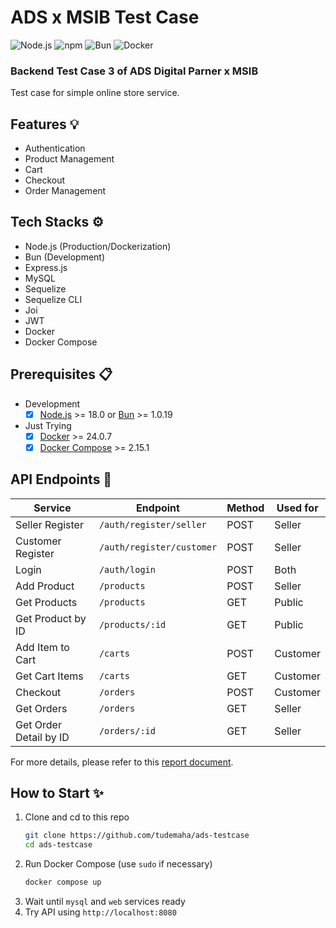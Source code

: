 # ADS x MSIB Test Case

![Node.js](https://img.shields.io/badge/Node.js-43853D?style=for-the-badge&logo=node.js&logoColor=white)
![npm](https://img.shields.io/badge/npm-cd2932?style=for-the-badge&logo=npm&logoColor=white)
![Bun](https://img.shields.io/badge/Bun-5d5685?style=for-the-badge&logo=bun&logoColor=white)
![Docker](https://img.shields.io/badge/docker-%230db7ed.svg?style=for-the-badge&logo=docker&logoColor=white)

### Backend Test Case 3 of ADS Digital Parner x MSIB

Test case for simple online store service.

## Features 💡

- Authentication
- Product Management
- Cart
- Checkout
- Order Management

## Tech Stacks ⚙️

- Node.js (Production/Dockerization)
- Bun (Development)
- Express.js
- MySQL
- Sequelize
- Sequelize CLI
- Joi
- JWT
- Docker
- Docker Compose

## Prerequisites 📋

- Development
  - [x] [Node.js](https://nodejs.org/en) >= 18.0 or [Bun](https://bun.sh/) >= 1.0.19
- Just Trying
  - [x] [Docker](https://www.docker.com/) >= 24.0.7
  - [x] [Docker Compose](https://docs.docker.com/compose/) >= 2.15.1

## API Endpoints 📡

| Service                | Endpoint                  | Method | Used for |
| ---------------------- | ------------------------- | ------ | -------- |
| Seller Register        | `/auth/register/seller`   | POST   | Seller   |
| Customer Register      | `/auth/register/customer` | POST   | Seller   |
| Login                  | `/auth/login`             | POST   | Both     |
| Add Product            | `/products`               | POST   | Seller   |
| Get Products           | `/products`               | GET    | Public   |
| Get Product by ID      | `/products/:id`           | GET    | Public   |
| Add Item to Cart       | `/carts`                  | POST   | Customer |
| Get Cart Items         | `/carts`                  | GET    | Customer |
| Checkout               | `/orders`                 | POST   | Customer |
| Get Orders             | `/orders`                 | GET    | Seller   |
| Get Order Detail by ID | `/orders/:id`             | GET    | Seller   |

For more details, please refer to this [report document](https://drive.google.com/file/d/1nkJyqQOMW3EChLLvDdE_P-vMd0P1Q_WE/view?usp=sharing).

## How to Start ✨

1. Clone and cd to this repo
   ```bash
   git clone https://github.com/tudemaha/ads-testcase
   cd ads-testcase
   ```
2. Run Docker Compose (use `sudo` if necessary)
   ```bash
   docker compose up
   ```
3. Wait until `mysql` and `web` services ready
4. Try API using `http://localhost:8080`
